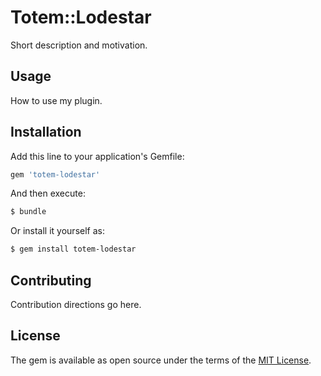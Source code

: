 # Totem::Lodestar
Short description and motivation.

## Usage
How to use my plugin.

## Installation
Add this line to your application's Gemfile:

```ruby
gem 'totem-lodestar'
```

And then execute:
```bash
$ bundle
```

Or install it yourself as:
```bash
$ gem install totem-lodestar
```

## Contributing
Contribution directions go here.

## License
The gem is available as open source under the terms of the [MIT License](http://opensource.org/licenses/MIT).
